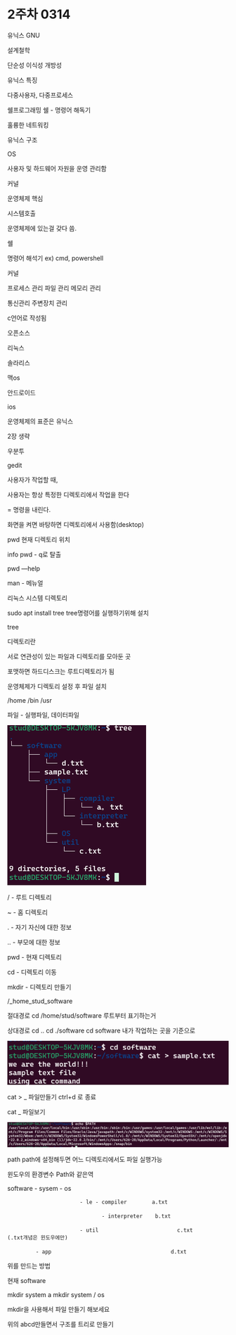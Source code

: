 # 2주차 0314

유닉스 GNU

설계철학

단순성 이식성 개방성

유닉스 특징

다중사용자, 다중프로세스

쉘프로그래밍  쉘 - 명령어 해독기

훌륭한 네트워킹

유닉스 구조

OS

사용자 및 하드웨어 자원을 운영 관리함

커널

운영체제 핵심

시스템호출

운영체제에 있는걸 갖다 씀. 

쉘

명령어 해석기 ex) cmd, powershell

커널 

프로세스 관리   파일 관리   메모리 관리

통신관리   주변장치 관리

c언어로 작성됨

오픈소스

리눅스

솔라리스

맥os 

안드로이드

ios

운영체제의 표준은 유닉스

2장 생략

우분투

gedit

사용자가 작업할 때,

사용자는 항상 특정한 디렉토리에서 작업을 한다  

= 명령을 내린다.

화면을 켜면 바탕하면 디렉토리에서 사용함(desktop)

pwd 현재 디렉토리 위치

info pwd  - q로 탈출

pwd —help

man  - 메뉴얼

리눅스 시스템 디렉토리

sudo apt install tree    tree명령어를 실행하기위해 설치

tree

디렉토리란

서로 연관성이 있는 파일과 디렉토리를 모아둔 곳

포맷하면 하드디스크는 루트디렉토리가 됨

운영체제가 디렉토리 설정 후 파일 설치

/home  /bin   /usr

파일 - 실행파일, 데이터파일

![image.png](image.png)

/   - 루트 디렉토리

~  - 홈 디렉토리

.    - 자기 자신에 대한 정보

..   - 부모에 대한 정보

pwd  - 현재 디렉토리

cd   - 디렉토리 이동

mkdir  - 디렉토리 만들기

/_home_stud_software       

절대경로    cd /home/stud/software      루트부터 표기하는거

상대경로    cd ..    cd ./software    cd software     내가 작업하는 곳을 기준으로

![image.png](image%201.png)

cat > _    파일만들기      ctrl+d 로 종료 

cat _ 파일보기

![image.png](image%202.png)

path    path에 설정해두면 어느 디렉토리에서도 파일 실행가능

윈도우의 환경변수 Path와 같은역

software - sysem - os

                           - le - compiler        a.txt

                                  - interpreter    b.txt

                           - util                         c.txt        (.txt개념은 윈도우에만)

             - app                                      d.txt

위를 만드는 방법

현재 software

mkdir system
a
mkdir system / os

mkdir을 사용해서 파일 만들기 해보세요

위의 abcd만들면서 구조를 트리로 만들기

